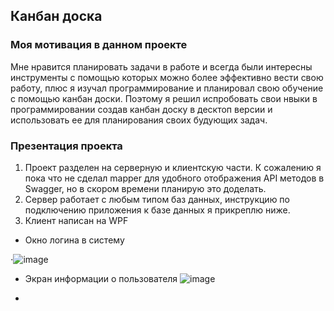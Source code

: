 ## Канбан доска 
### Моя мотивация в данном проекте 
Мне нравится планировать задачи в работе и всегда были интересны инструменты с помощью которых можно более эффективно вести свою работу, плюс я изучал программирование и планировал свою обучение с помощью канбан доски. Поэтому я решил испробовать свои нвыки в программировании создав канбан доску в десктоп версии и использовать ее для планирования своих будующих задач. 

### Презентация проекта 
1. Проект разделен на серверную и клиентскую части. К сожалению я пока что не сделал mapper для удобного отображения API методов в Swagger, но в скором времени планирую это доделать.
2. Сервер работает с любым типом баз данных, инструкцию по подключению приложения к базе данных я прикреплю ниже. 
3. Клиент написан на WPF 
* Окно логина в систему 

⋅![image](https://user-images.githubusercontent.com/104216032/215262877-0af847f5-2d8f-46a7-b6a7-01b226b30c01.png)

* Экран информации о пользователя 
![image](https://user-images.githubusercontent.com/104216032/215262923-39824b13-ab92-4592-9f2e-8734aef10765.png)

* 

